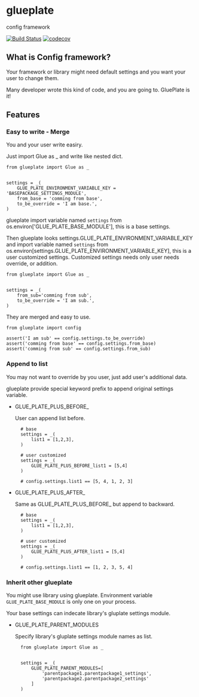 # glueplate

config framework

[![Build Status](https://travis-ci.org/tsuyukimakoto/glueplate.svg?branch=master)](https://travis-ci.org/tsuyukimakoto/glueplate) [![codecov](https://codecov.io/gh/tsuyukimakoto/glueplate/branch/master/graph/badge.svg)](https://codecov.io/gh/tsuyukimakoto/glueplate)

## What is Config framework?

Your framework or library might need default settings and you want your user to change them.

Many developer wrote this kind of code, and you are going to. GluePlate is it!

## Features

### Easy to write - Merge

You and your user write easiry.

Just import Glue as _ and write like nested dict.

```
from glueplate import Glue as _


settings = _(
    GLUE_PLATE_ENVIRONMENT_VARIABLE_KEY = 'BASEPACKAGE_SETTINGS_MODULE',
    from_base = 'comming from base',
    to_be_override = 'I am base.',
)
```

glueplate import variable named `settings` from os.environ['GLUE_PLATE_BASE_MODULE'], this is a base settings.

Then glueplate looks settings.GLUE_PLATE_ENVIRONMENT_VARIABLE_KEY and import variable named `settings` from os.environ[settings.GLUE_PLATE_ENVIRONMENT_VARIABLE_KEY], this is a user customized settings. Customized settings needs only user needs override, or addition.

```
from glueplate import Glue as _


settings = _(
    from_sub='comming from sub',
    to_be_override = 'I am sub.',
)
```

They are merged and easy to use.

```
from glueplate import config

assert('I am sub' == config.settings.to_be_override)
assert('comming from base' == config.settings.from_base)
assert('comming from sub' == config.settings.from_sub)
```

### Append to list

You may not want to override by you user, just add user's additional data.

glueplate provide special keyword prefix to append original settings variable.

- GLUE_PLATE_PLUS_BEFORE_

    User can append list before.

    
        # base
        settings = _(
            list1 = [1,2,3],
        )

        # user customized
        settings = _(
            GLUE_PLATE_PLUS_BEFORE_list1 = [5,4]
        )

        # config.settings.list1 == [5, 4, 1, 2, 3]

- GLUE_PLATE_PLUS_AFTER_

    Same as GLUE_PLATE_PLUS_BEFORE_ but append to backward.

        # base
        settings = _(
            list1 = [1,2,3],
        )

        # user customized
        settings = _(
            GLUE_PLATE_PLUS_AFTER_list1 = [5,4]
        )

        # config.settings.list1 == [1, 2, 3, 5, 4]

### Inherit other glueplate

You might use library using glueplate. Environment variable `GLUE_PLATE_BASE_MODULE` is only one on your process.

Your base settings can indecate library's gluplate settings module.

- GLUE_PLATE_PARENT_MODULES

    Specify library's gluplate settings module names as list.

        from glueplate import Glue as _


        settings = _(
            GLUE_PLATE_PARENT_MODULES=[
                'parentpackage1.parentpackage1_settings',
                'parentpackage2.parentpackage2_settings'
            ]
        )


